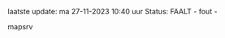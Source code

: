 laatste update: 
ma 27-11-2023 10:40   uur 
Status: FAALT - fout - 
<div class="service R">mapsrv</div>